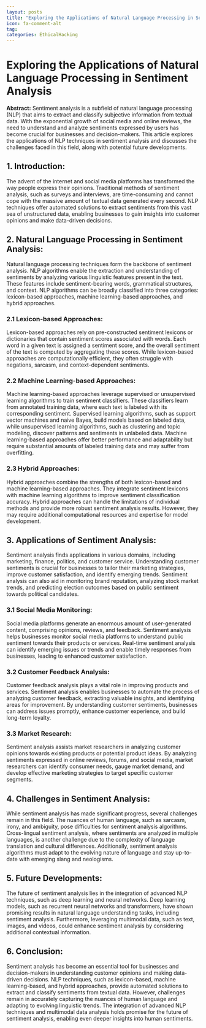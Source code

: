 ```yaml
---
layout: posts
title: "Exploring the Applications of Natural Language Processing in Sentiment Analysis"
icon: fa-comment-alt
tag:      
categories: EthicalHacking
---
```



# Exploring the Applications of Natural Language Processing in Sentiment Analysis

**Abstract:**
Sentiment analysis is a subfield of natural language processing (NLP) that aims to extract and classify subjective information from textual data. With the exponential growth of social media and online reviews, the need to understand and analyze sentiments expressed by users has become crucial for businesses and decision-makers. This article explores the applications of NLP techniques in sentiment analysis and discusses the challenges faced in this field, along with potential future developments.

## 1. Introduction:
The advent of the internet and social media platforms has transformed the way people express their opinions. Traditional methods of sentiment analysis, such as surveys and interviews, are time-consuming and cannot cope with the massive amount of textual data generated every second. NLP techniques offer automated solutions to extract sentiments from this vast sea of unstructured data, enabling businesses to gain insights into customer opinions and make data-driven decisions.

## 2. Natural Language Processing in Sentiment Analysis:
Natural language processing techniques form the backbone of sentiment analysis. NLP algorithms enable the extraction and understanding of sentiments by analyzing various linguistic features present in the text. These features include sentiment-bearing words, grammatical structures, and context. NLP algorithms can be broadly classified into three categories: lexicon-based approaches, machine learning-based approaches, and hybrid approaches.

### 2.1 Lexicon-based Approaches:
Lexicon-based approaches rely on pre-constructed sentiment lexicons or dictionaries that contain sentiment scores associated with words. Each word in a given text is assigned a sentiment score, and the overall sentiment of the text is computed by aggregating these scores. While lexicon-based approaches are computationally efficient, they often struggle with negations, sarcasm, and context-dependent sentiments.

### 2.2 Machine Learning-based Approaches:
Machine learning-based approaches leverage supervised or unsupervised learning algorithms to train sentiment classifiers. These classifiers learn from annotated training data, where each text is labeled with its corresponding sentiment. Supervised learning algorithms, such as support vector machines and naive Bayes, build models based on labeled data, while unsupervised learning algorithms, such as clustering and topic modeling, discover patterns and sentiments in unlabeled data. Machine learning-based approaches offer better performance and adaptability but require substantial amounts of labeled training data and may suffer from overfitting.

### 2.3 Hybrid Approaches:
Hybrid approaches combine the strengths of both lexicon-based and machine learning-based approaches. They integrate sentiment lexicons with machine learning algorithms to improve sentiment classification accuracy. Hybrid approaches can handle the limitations of individual methods and provide more robust sentiment analysis results. However, they may require additional computational resources and expertise for model development.

## 3. Applications of Sentiment Analysis:
Sentiment analysis finds applications in various domains, including marketing, finance, politics, and customer service. Understanding customer sentiments is crucial for businesses to tailor their marketing strategies, improve customer satisfaction, and identify emerging trends. Sentiment analysis can also aid in monitoring brand reputation, analyzing stock market trends, and predicting election outcomes based on public sentiment towards political candidates.

### 3.1 Social Media Monitoring:
Social media platforms generate an enormous amount of user-generated content, comprising opinions, reviews, and feedback. Sentiment analysis helps businesses monitor social media platforms to understand public sentiment towards their products or services. Real-time sentiment analysis can identify emerging issues or trends and enable timely responses from businesses, leading to enhanced customer satisfaction.

### 3.2 Customer Feedback Analysis:
Customer feedback analysis plays a vital role in improving products and services. Sentiment analysis enables businesses to automate the process of analyzing customer feedback, extracting valuable insights, and identifying areas for improvement. By understanding customer sentiments, businesses can address issues promptly, enhance customer experience, and build long-term loyalty.

### 3.3 Market Research:
Sentiment analysis assists market researchers in analyzing customer opinions towards existing products or potential product ideas. By analyzing sentiments expressed in online reviews, forums, and social media, market researchers can identify consumer needs, gauge market demand, and develop effective marketing strategies to target specific customer segments.

## 4. Challenges in Sentiment Analysis:
While sentiment analysis has made significant progress, several challenges remain in this field. The nuances of human language, such as sarcasm, irony, and ambiguity, pose difficulties for sentiment analysis algorithms. Cross-lingual sentiment analysis, where sentiments are analyzed in multiple languages, is another challenge due to the complexity of language translation and cultural differences. Additionally, sentiment analysis algorithms must adapt to the evolving nature of language and stay up-to-date with emerging slang and neologisms.

## 5. Future Developments:
The future of sentiment analysis lies in the integration of advanced NLP techniques, such as deep learning and neural networks. Deep learning models, such as recurrent neural networks and transformers, have shown promising results in natural language understanding tasks, including sentiment analysis. Furthermore, leveraging multimodal data, such as text, images, and videos, could enhance sentiment analysis by considering additional contextual information.

## 6. Conclusion:
Sentiment analysis has become an essential tool for businesses and decision-makers in understanding customer opinions and making data-driven decisions. NLP techniques, such as lexicon-based, machine learning-based, and hybrid approaches, provide automated solutions to extract and classify sentiments from textual data. However, challenges remain in accurately capturing the nuances of human language and adapting to evolving linguistic trends. The integration of advanced NLP techniques and multimodal data analysis holds promise for the future of sentiment analysis, enabling even deeper insights into human sentiments.